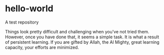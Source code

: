 # hello-world
A test repository

Things look pretty difficult and challenging when you've not tried them. However, once you have done that, it seems a simple task. It is what a result of persistent learning. If you are gifted by Allah, the Al Mighty, great learning capacity, your efforts are minimized.
